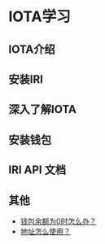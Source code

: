 # IOTA学习

## IOTA介绍

## 安装IRI

## 深入了解IOTA

## 安装钱包

## IRI API 文档

## 其他

* [钱包余额为0时怎么办？](other/My-IOTA-balance-is-zero.md)
* [地址怎么使用？](other/how-addresses-are-used-in-IOTA.md)

